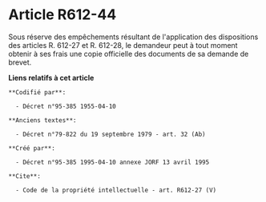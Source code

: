 # Article R612-44

Sous réserve des empêchements résultant de l'application des dispositions des articles R. 612-27 et R. 612-28, le demandeur
peut à tout moment obtenir à ses frais une copie officielle des documents de sa demande de brevet.

**Liens relatifs à cet article**

	**Codifié par**:

	  - Décret n°95-385 1955-04-10

	**Anciens textes**:

	  - Décret n°79-822 du 19 septembre 1979 - art. 32 (Ab)

	**Créé par**:

	  - Décret n°95-385 1995-04-10 annexe JORF 13 avril 1995

	**Cite**:

	  - Code de la propriété intellectuelle - art. R612-27 (V)
